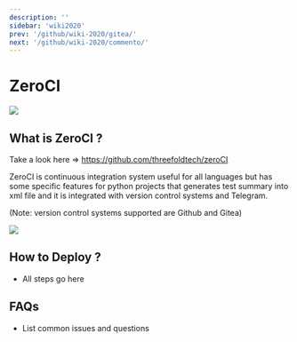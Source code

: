 ```yaml
---
description: ''
sidebar: 'wiki2020'
prev: '/github/wiki-2020/gitea/'
next: '/github/wiki-2020/commento/'
---
```


# ZeroCI


![](/wiki-2020/cont_integr.png)

## What is ZeroCI ?

Take a look here => https://github.com/threefoldtech/zeroCI

ZeroCI is continuous integration system useful for all languages but has some specific features for python projects that generates test summary into xml file and it is integrated with version control systems and Telegram.

(Note: version control systems supported are Github and Gitea)

![](/wiki-2020/zeroci.png)

## How to Deploy ?

- All steps go here

## FAQs

- List common issues and questions

